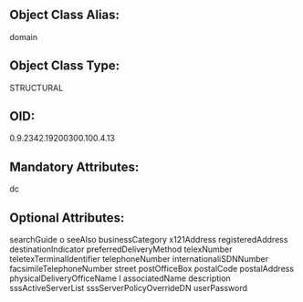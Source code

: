 ## Object Class Alias:
  domain

## Object Class Type:
  STRUCTURAL

## OID:
  0.9.2342.19200300.100.4.13

## Mandatory Attributes:
  dc

## Optional Attributes:
  searchGuide
  o
  seeAlso
  businessCategory
  x121Address
  registeredAddress
  destinationIndicator
  preferredDeliveryMethod
  telexNumber
  teletexTerminalIdentifier
  telephoneNumber
  internationaliSDNNumber
  facsimileTelephoneNumber
  street
  postOfficeBox
  postalCode
  postalAddress
  physicalDeliveryOfficeName
  l
  associatedName
  description
  sssActiveServerList
  sssServerPolicyOverrideDN
  userPassword
